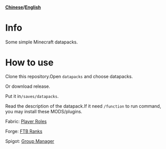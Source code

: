 #### [Chinese](https://github.com/SkeletonCold/Datapack/README.md)/[English](https://github.com/SkeletonCold/Datapack/README_en.md)
# Info
Some simple Minecraft datapacks.
# How to use
Clone this repository.Open `datapacks` and choose datapacks.

Or download release.

Put it in`/saves/datapacks`.

Read the description of the datapack.If it need `/function` to run command, you may install these MODS/plugins.

Fabric: [Player Roles](https://www.curseforge.com/minecraft/mc-mods/player-roles-fabric)

Forge: [FTB Ranks](https://www.curseforge.com/minecraft/mc-mods/ftb-ranks)

Spigot: [Group Manager](https://www.spigotmc.org/resources/groupmanager.38875/)